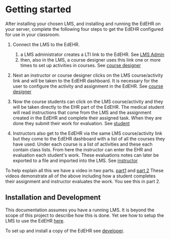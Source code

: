 # Getting started

After installing your chosen LMS, and installing and running the EdEHR on your server, complete the following four steps to get the EdEHR configured for use in your classroom.


1. Connect the LMS to the EdEHR.
    1. a LMS administrator creates a LTI link to the EdEHR. See [LMS Admin](/lms-admin/) 
    1. then, also in the LMS, a course designer uses this link one or more times to set up activities in courses. See [course designer](/course-designer)

2. Next an instructor or course designer clicks on the LMS course/activity link and will be taken to the EdEHR dashboard. It is necessary for the user to configure the activity and assignment in the EdEHR. See [course designer](/course/designer/)

3. Now the course students can click on the LMS course/activity and they will be taken directly to the EHR part of the EdEHR. The medical student will read instructions that come from the LMS and the assignment created in the EdEHR and complete their assigned task. When they are done they submit their work for evaluation. See [student](/student/)

4. Instructors also get to the EdEHR via the same LMS course/activity link but they come to the EdEHR dashboard with a list of all the courses they have used. Under each course is a list of activities and these each contain class lists. From here the instructor can enter the EHR and evaluation each student's work. These evaluations notes can later be exported to a file and imported into the LMS. See [instructor](/instructor/)

To help explain all this we have a video in two parts. [part1](https://www.dropbox.com/s/j1ycyvb91ef7hcf/tutorial-part1.mp4?dl=0) and [part 2](https://www.dropbox.com/s/duznqu7rz930v1p/tutorial-part2.mp4?dl=0)
These videos demonstrate all of the above including how a student completes their assignment and instructor evaluates the work. You see this in part 2.


## Installation and Development

This documentation assumes you have a running LMS. It is beyond the scope of this project to describe how this is done. Yet see how to setup the LMS to use the EdEHR [here](/lms-admin/).

To set up and install a copy of the EdEHR see [developer](/developer/).
